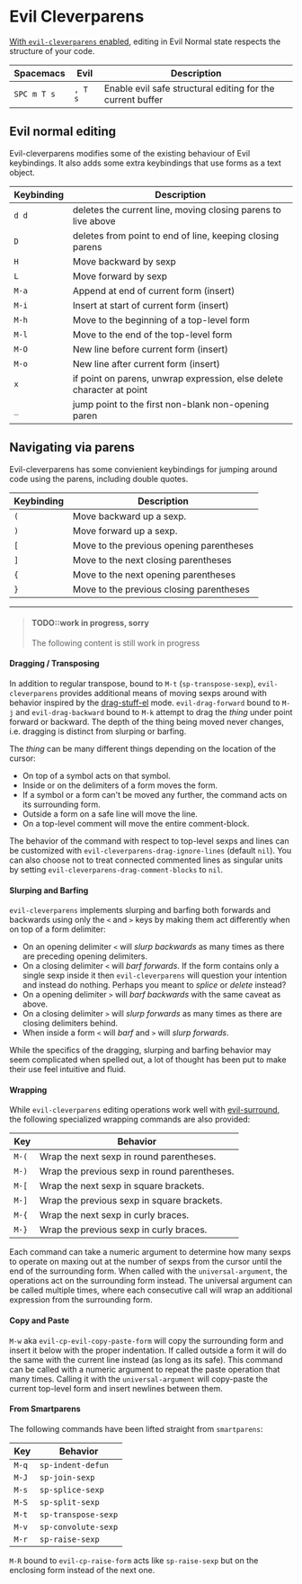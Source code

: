 # Evil Cleverparens

[With `evil-cleverparens` enabled](/install-spacemacs/evil-structural-editing.md), editing in Evil Normal state respects the structure of your code.

| Spacemacs   | Evil     | Description                                                |
|-------------|---------|------------------------------------------------------------|
| `SPC m T s` | `, T s` | Enable evil safe structural editing for the current buffer |


## Evil normal editing

Evil-cleverparens modifies some of the existing behaviour of Evil keybindings.  It also adds some extra keybindings that use forms as a text object.

| Keybinding | Description                                                           |
|------------|-----------------------------------------------------------------------|
| `d d`      | deletes the current line, moving closing parens to live above         |
| `D`        | deletes from point to end of line, keeping closing parens             |
| `H`        | Move backward by sexp                                                 |
| `L`        | Move forward by sexp                                                  |
| `M-a`      | Append at end of current form (insert)                                |
| `M-i`      | Insert at start of current form (insert)                              |
| `M-h`      | Move to the beginning of a top-level form                             |
| `M-l`      | Move to the end of the top-level form                                 |
| `M-O`      | New line before current form (insert)                                 |
| `M-o`      | New line after current form (insert)                                  |
| `x`        | if point on parens, unwrap expression, else delete character at point |
| `_`        | jump point to the first non-blank non-opening paren        |


## Navigating via parens

Evil-cleverparens has some convienient keybindings for jumping around code using the parens, including double quotes.

| Keybinding | Description                                                   |
|------------|---------------------------------------------------------------|
| `(`        | Move backward up a sexp.                                      |
| `)`        | Move forward up a sexp.                                       |
| `[`        | Move to the previous opening parentheses                      |
| `]`        | Move to the next closing parentheses                          |
| `{`        | Move to the next opening parentheses                          |
| `}`        | Move to the previous closing parentheses                      |


---

> #### TODO::work in progress, sorry
> The following content is still work in progress

#### Dragging / Transposing

In addition to regular transpose, bound to `M-t` (`sp-transpose-sexp`), `evil-cleverparens` provides additional means of moving sexps around with behavior inspired by the [drag-stuff-el](https://github.com/rejeep/drag-stuff.el) mode. `evil-drag-forward` bound to `M-j` and `evil-drag-backward` bound to `M-k` attempt to drag the *thing* under point forward or backward. The depth of the thing being moved never changes, i.e. dragging is distinct from slurping or barfing.

The *thing* can be many different things depending on the location of the cursor:

- On top of a symbol acts on that symbol.
- Inside or on the delimiters of a form moves the form.
- If a symbol or a form can't be moved any further, the command acts on its surrounding form.
- Outside a form on a safe line will move the line.
- On a top-level comment will move the entire comment-block.

The behavior of the command with respect to top-level sexps and lines can be customized with `evil-cleverparens-drag-ignore-lines` (default `nil`). You can also choose not to treat connected commented lines as singular units by setting `evil-cleverparens-drag-comment-blocks` to `nil`.

#### Slurping and Barfing

`evil-cleverparens` implements slurping and barfing both forwards and backwards using only the `<` and `>` keys by making them act differently when on top of a form delimiter:

- On an opening delimiter `<` will *slurp backwards* as many times as there are preceding opening delimiters.
- On a closing delimiter `<` will *barf forwards*. If the form contains only a single sexp inside it then `evil-cleverparens` will question your intention and instead do nothing. Perhaps you meant to *splice* or *delete* instead?
- On a opening delimiter `>` will *barf backwards* with the same caveat as above.
- On a closing delimiter `>` will *slurp forwards* as many times as there are closing delimiters behind.
- When inside a form `<` will *barf* and `>` will *slurp* *forwards*.

While the specifics of the dragging, slurping and barfing behavior may seem complicated when spelled out, a lot of thought has been put to make their use feel intuitive and fluid.

#### Wrapping

While `evil-cleverparens` editing operations work well with [evil-surround](https://github.com/timcharper/evil-surround), the following specialized wrapping commands are also provided:

| Key   | Behavior                                     |
|-------|----------------------------------------------|
| `M-(` | Wrap the next sexp in round parentheses.     |
| `M-)` | Wrap the previous sexp in round parentheses. |
| `M-[` | Wrap the next sexp in square brackets.       |
| `M-]` | Wrap the previous sexp in square brackets.   |
| `M-{` | Wrap the next sexp in curly braces.          |
| `M-}` | Wrap the previous sexp in curly braces.      |

Each command can take a numeric argument to determine how many sexps to operate on maxing out at the number of sexps from the cursor until the end of the surrounding form. When called with the `universal-argument`, the operations act on the surrounding form instead. The universal argument can be called multiple times, where each consecutive call will wrap an additional expression from the surrounding form.

#### Copy and Paste

`M-w` aka `evil-cp-evil-copy-paste-form` will copy the surrounding form and insert it below with the proper indentation. If called outside a form it will do the same with the current line instead (as long as its safe). This command can be called with a numeric argument to repeat the paste operation that many times. Calling it with the `universal-argument` will copy-paste the current top-level form and insert newlines between them.

#### From Smartparens

The following commands have been lifted straight from `smartparens`:

| Key   | Behavior            |
|-------|---------------------|
| `M-q` | `sp-indent-defun`   |
| `M-J` | `sp-join-sexp`      |
| `M-s` | `sp-splice-sexp`    |
| `M-S` | `sp-split-sexp`     |
| `M-t` | `sp-transpose-sexp` |
| `M-v` | `sp-convolute-sexp` |
| `M-r` | `sp-raise-sexp`     |

`M-R` bound to `evil-cp-raise-form` acts like `sp-raise-sexp` but on the enclosing form instead of the next one.
